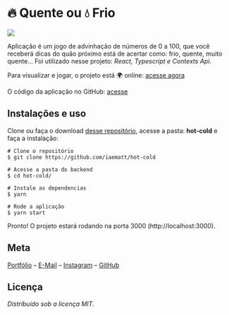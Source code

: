 # 🔥 Quente ou 💧 Frio

![](https://devbsb.com.br:5000/files/794df56929f304d58242f15076b5ea6f-hot-cold-featured.png)

Aplicação é um jogo de advinhação de números de 0 a 100, que você receberá dicas do quão próximo está de acertar como: frio, quente, muito quente... Foi utilizado nesse projeto: _React, Typescript e Contexts Api_.

Para visualizar e jogar, o projeto está 🌍 online: [acesse agora](https://devbsb.com.br/hot-cold/)

O código da aplicação no GitHub: [acesse](https://github.com/iaematt/hot-cold)

## Instalações e uso

Clone ou faça o download [desse repositório](https://github.com/iaematt/hot-cold), acesse a pasta: **hot-cold** e faça a instalação:

```
# Clone o repositório
$ git clone https://github.com/iaematt/hot-cold

# Acesse a pasta do backend
$ cd hot-cold/

# Instale as dependencias
$ yarn

# Rode a aplicação
$ yarn start
```

Pronto! O projeto estará rodando na porta 3000 (http://localhost:3000).

## Meta

[Portfólio](http://devbsb.com.br) – [E-Mail](mailto:matheusbastos@outlook.com) – [Instagram](https://instagram.com/iaematt_) – [GitHub](https://github.com/iaematt)

## Licença

_Distribuído sob a licença MIT._
